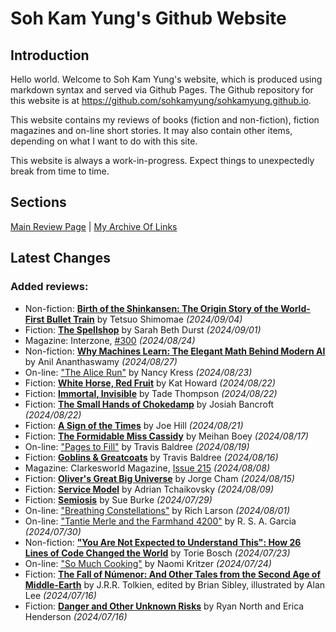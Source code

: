 # Soh Kam Yung's Github Website

## Introduction

Hello world. Welcome to Soh Kam Yung's website, which is produced using markdown syntax and served via Github Pages. The Github repository for this website is at <https://github.com/sohkamyung/sohkamyung.github.io>.

This website contains my reviews of books (fiction and non-fiction), fiction magazines and on-line short stories. It may also contain other items, depending on what I want to do with this site.

This website is always a work-in-progress. Expect things to unexpectedly break from time to time.

## Sections

[Main Review Page](reviews/README.md) | [My Archive Of Links](links/README.md)

## Latest Changes

### Added reviews:

- Non-fiction: [**Birth of the Shinkansen: The Origin Story of the World-First Bullet Train**](reviews/nonfiction/2024/20240904-BirthShinkansen.md) by Tetsuo Shimomae *(2024/09/04)*
- Fiction: [**The Spellshop**](reviews/fiction/2024/20240901-Spellshop.md) by Sarah Beth Durst *(2024/09/01)*
- Magazine: Interzone, [#300](reviews/magazines/Interzone/20240824-Interzone300.md) *(2024/08/24)*
- Non-fiction: [**Why Machines Learn: The Elegant Math Behind Modern AI**](reviews/nonfiction/2024/20240827-WhyMachinesLearn.md) by Anil Ananthaswamy *(2024/08/27)*
- On-line: ["The Alice Run"](reviews/online/2024/20240823-AliceRun.md) by Nancy Kress *(2024/08/23)*
- Fiction: [**White Horse, Red Fruit**](reviews/fiction/2024/20240822-WhiteHorseRedFruit.md) by Kat Howard *(2024/08/22)*
- Fiction: [**Immortal, Invisible**](reviews/fiction/2024/20240822-ImmortalInvisible.md) by Tade Thompson *(2024/08/22)*
- Fiction: [**The Small Hands of Chokedamp**](reviews/fiction/2024/20240822-SmallHandsChokedamp.md) by Josiah Bancroft *(2024/08/22)*
- Fiction: [**A Sign of the Times**](reviews/fiction/2024/20240821-SignTimes.md) by Joe Hill *(2024/08/21)*
- Fiction: [**The Formidable Miss Cassidy**](reviews/fiction/2024/20240817-FormidableMissCassidy.md) by Meihan Boey *(2024/08/17)*
- On-line: ["Pages to Fill"](reviews/online/2024/20240819-PagesToFill.md) by Travis Baldree *(2024/08/19)*
- Fiction: [**Goblins & Greatcoats**](reviews/fiction/2024/20240816-GoblinsGreatcoats.md) by Travis Baldree *(2024/08/16)*
- Magazine: Clarkesworld Magazine, [Issue 215](reviews/magazines/Clarkesworld/20240808-Clarkesworld215.md) *(2024/08/08)*
- Fiction: [**Oliver's Great Big Universe**](reviews/fiction/2024/20240815-OliverGreatBigUniverse.md) by Jorge Cham *(2024/08/15)*
- Fiction: [**Service Model**](reviews/fiction/2024/20240809-ServiceModel.md) by Adrian Tchaikovsky *(2024/08/09)*
- Fiction: [**Semiosis**](reviews/fiction/2024/20240729-Semiosis.md) by Sue Burke *(2024/07/29)*
- On-line: ["Breathing Constellations"](reviews/online/2024/20240801-BreathingConstellations.md) by Rich Larson *(2024/08/01)*
- On-line: ["Tantie Merle and the Farmhand 4200"](reviews/online/2024/20240730-TantieMerleFarmhand4200.md) by R. S. A. Garcia *(2024/07/30)*
- Non-fiction: [**"You Are Not Expected to Understand This": How 26 Lines of Code Changed the World**](reviews/nonfiction/2024/20240723-NotExpectedUnderstandThis.md) by Torie Bosch *(2024/07/23)*
- On-line: ["So Much Cooking"](reviews/online/2024/20240724-SoMuchCooking.md) by Naomi Kritzer *(2024/07/24)*
- Fiction: [**The Fall of Númenor: And Other Tales from the Second Age of Middle-Earth**](reviews/fiction/2024/20240716-FallNumenor.md) by J.R.R. Tolkien, edited by Brian Sibley, illustrated by Alan Lee *(2024/07/16)*
- Fiction: [**Danger and Other Unknown Risks**](reviews/fiction/2024/20240716-DangerOtherUnknownRisks.md) by Ryan North and Erica Henderson *(2024/07/16)*

